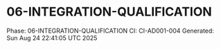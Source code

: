 # 06-INTEGRATION-QUALIFICATION
Phase: 06-INTEGRATION-QUALIFICATION
CI: CI-AD001-004
Generated: Sun Aug 24 22:41:05 UTC 2025
